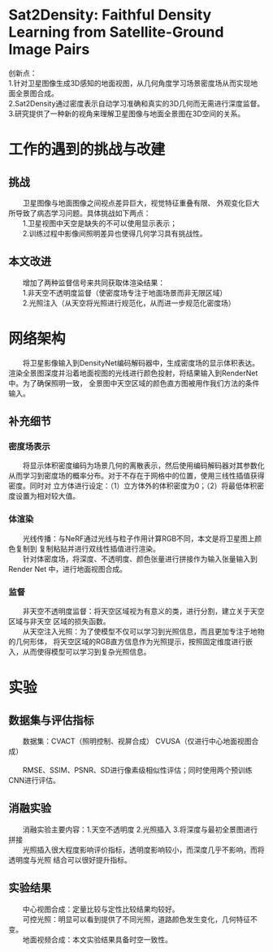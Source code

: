 # Sat2Density: Faithful Density Learning from Satellite-Ground Image Pairs


创新点：<br>
1.针对卫星图像生成3D感知的地面视图，从几何角度学习场景密度场从而实现地面全景图合成。
<br>
2.Sat2Density通过密度表示自动学习准确和真实的3D几何而无需进行深度监督。
<br>
3.研究提供了一种新的视角来理解卫星图像与地面全景图在3D空间的关系。

# 工作的遇到的挑战与改建
## 挑战
<p>&emsp;&emsp;卫星图像与地面图像之间视点差异巨大，视觉特征重叠有限、
外观变化巨大所导致了病态学习问题。具体挑战如下两点：<br>
&emsp;&emsp;1.卫星视图中天空是缺失的不可以使用显示表示；<br>
&emsp;&emsp;2.训练过程中影像间照明差异也使得几何学习具有挑战性。

## 本文改进
&emsp;&emsp;增加了两种监督信号来共同获取体渲染结果：<br>
&emsp;&emsp;1.非天空不透明度监督（使密度场专注于地面场景而非无限区域）<br>
&emsp;&emsp;2.光照注入（从天空将光照进行规范化，从而进一步规范化密度场）

# 网络架构
 &emsp;&emsp;将卫星影像输入到DensityNet编码解码器中，生成密度场的显示体积表达。
 渲染全景图深度并沿着地面视图的光线进行颜色投射，将结果输入到RenderNet中。为了确保照明一致，
 全景图中天空区域的颜色直方图被用作我们方法的条件输入。

##  补充细节
### 密度场表示
 &emsp;&emsp;将显示体积密度编码为场景几何的离散表示，然后使用编码解码器对其参数化
从而学习到密度场的概率分布。对于不存在于网格中的位置，使用三线性插值获得密度。同时对
立方体进行设定：（1）立方体外的体积密度为0；（2）将最低体积密度设置为相对较大值。
### 体渲染
 &emsp;&emsp;光线传播：与NeRF通过光线与粒子作用计算RGB不同，本文是将卫星图上颜色复制到
复制粘贴并进行双线性插值进行渲染。<br>
 &emsp;&emsp;针对体密度场，将深度、不透明度、颜色张量进行拼接作为输入张量输入到Render Net
中，进行地面视图合成。<br>
### 监督
 &emsp;&emsp;非天空不透明度监督：将天空区域视为有意义的类，进行分割，建立关于天空区域与非天空
区域的损失函数。<br>
&emsp;&emsp;从天空注入光照：为了使模型不仅可以学习到光照信息，而且更加专注于地物的几何形体，
将天空区域的RGB直方信息作为光照提示，按照固定维度进行嵌入，从而使得模型可以学习到复杂光照信息。

# 实验
## 数据集与评估指标
&emsp;&emsp;数据集：CVACT（照明控制、视屏合成） CVUSA（仅进行中心地面视图合成）  
<br>&emsp;&emsp;RMSE、SSIM、PSNR、SD进行像素级相似性评估；同时使用两个预训练CNN进行评估。

## 消融实验
&emsp;&emsp;消融实验主要内容：1.天空不透明度 2.光照插入 3.将深度与最初全景图进行拼接
<br>&emsp;&emsp;光照插入很大程度影响评价指标，透明度影响较小，而深度几乎不影响，而将透明度与光照
结合可以很好提升指标。

## 实验结果
&emsp;&emsp;中心视图合成：定量比较与定性比较结果均较好。<br>
&emsp;&emsp;可控光照：明显可以看到提供了不同光照，道路颜色发生变化，几何特征不变。<br>
&emsp;&emsp;地面视频合成：本文实验结果具备时空一致性。
